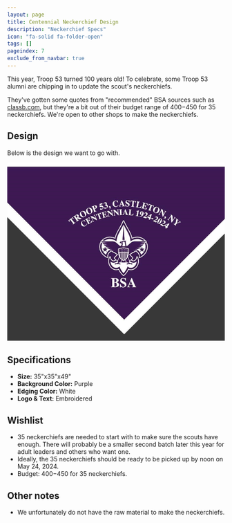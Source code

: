 ```yaml
---
layout: page
title: Centennial Neckerchief Design
description: "Neckerchief Specs"
icon: "fa-solid fa-folder-open"
tags: []
pageindex: 7
exclude_from_navbar: true
---
```


This year, Troop 53 turned 100 years old!  To celebrate, some Troop 53 alumni are chipping in to update the scout's neckerchiefs.

They've gotten some quotes from "recommended" BSA sources such as [classb.com](https://www.classb.com/bsa/neckerchiefs), but they're a bit out of their budget range of $400-$450 for 35 neckerchiefs.  We're open to other shops to make the neckerchiefs.

## Design

Below is the design we want to go with.

![Centennial Neckerchief](/static/img/neckerchief.jpg)

## Specifications

* **Size:** 35"x35"x49"
* **Background Color:** Purple
* **Edging Color:** White
* **Logo & Text:** Embroidered

## Wishlist

* 35 neckerchiefs are needed to start with to make sure the scouts have enough.  There will probably be a smaller second batch later this year for adult leaders and others who want one.
* Ideally, the 35 neckerchiefs should be ready to be picked up by noon on May 24, 2024.
* Budget: $400-$450 for 35 neckerchiefs.

## Other notes

* We unfortunately do not have the raw material to make the neckerchiefs.
